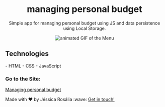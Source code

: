 <h1 align="center">managing personal budget</h1>

<p align="center">Simple app for managing personal budget using JS and data persistence using Local Storage. </p>

<p align="center">
  <img src="https://github.com/jessicarf18/Site-Nordeste-beauties/blob/master/images/images-readme/gif-menu.gif" alt="animated GIF of the Menu">
  </p>

<h2>Technologies</h2>
- HTML
- CSS
- JavaScript

<h3> Go to the Site: </h3> <a href="https://jessicarf18.github.io/app-orcamento-pessoal/">Managing personal budget</a>

<p>Made with ♥ by Jéssica Rosália :wave: <a href="https://www.linkedin.com/in/j%C3%A9ssica-ros%C3%A1lia-fernandes-310899133/" target=_blank"> Get in touch! </a> </p>

